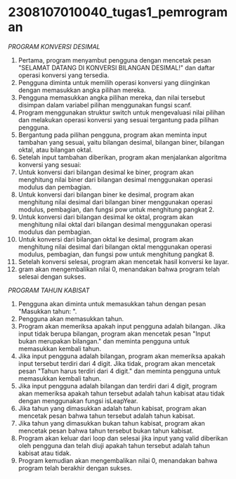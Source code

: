 # 2308107010040_tugas1_pemrograman

*PROGRAM KONVERSI DESIMAL*
1. Pertama, program menyambut pengguna dengan mencetak pesan "SELAMAT DATANG DI KONVERSI BILANGAN DESIMAL!" dan daftar operasi konversi yang tersedia.
2. Pengguna diminta untuk memilih operasi konversi yang diinginkan dengan memasukkan angka pilihan mereka.
3. Pengguna memasukkan angka pilihan mereka, dan nilai tersebut disimpan dalam variabel pilihan menggunakan fungsi scanf.
4. Program menggunakan struktur switch untuk mengevaluasi nilai pilihan dan melakukan operasi konversi yang sesuai tergantung pada pilihan pengguna.
5. Bergantung pada pilihan pengguna, program akan meminta input tambahan yang sesuai, yaitu bilangan desimal, bilangan biner, bilangan oktal, atau bilangan oktal.
6. Setelah input tambahan diberikan, program akan menjalankan algoritma konversi yang sesuai:
7. Untuk konversi dari bilangan desimal ke biner, program akan menghitung nilai biner dari bilangan desimal menggunakan operasi modulus dan pembagian.
8. Untuk konversi dari bilangan biner ke desimal, program akan menghitung nilai desimal dari bilangan biner menggunakan operasi modulus, pembagian, dan fungsi pow untuk menghitung pangkat 2.
9. Untuk konversi dari bilangan desimal ke oktal, program akan menghitung nilai oktal dari bilangan desimal menggunakan operasi modulus dan pembagian.
10. Untuk konversi dari bilangan oktal ke desimal, program akan menghitung nilai desimal dari bilangan oktal menggunakan operasi modulus, pembagian, dan fungsi pow untuk menghitung pangkat 8.
11. Setelah konversi selesai, program akan mencetak hasil konversi ke layar.
12. gram akan mengembalikan nilai 0, menandakan bahwa program telah selesai dengan sukses.

*PROGRAM TAHUN KABISAT*
1. Pengguna akan diminta untuk memasukkan tahun dengan pesan "Masukkan tahun: ".
2. Pengguna akan memasukkan tahun.
3. Program akan memeriksa apakah input pengguna adalah bilangan. Jika input tidak berupa bilangan, program akan mencetak pesan "Input bukan merupakan bilangan." dan meminta pengguna untuk memasukkan kembali tahun.
5. Jika input pengguna adalah bilangan, program akan memeriksa apakah input tersebut terdiri dari 4 digit. Jika tidak, program akan mencetak pesan "Tahun harus terdiri dari 4 digit." dan meminta pengguna untuk memasukkan kembali tahun.
6. Jika input pengguna adalah bilangan dan terdiri dari 4 digit, program akan memeriksa apakah tahun tersebut adalah tahun kabisat atau tidak dengan menggunakan fungsi isLeapYear.
7. Jika tahun yang dimasukkan adalah tahun kabisat, program akan mencetak pesan bahwa tahun tersebut adalah tahun kabisat.
8. Jika tahun yang dimasukkan bukan tahun kabisat, program akan mencetak pesan bahwa tahun tersebut bukan tahun kabisat.
9. Program akan keluar dari loop dan selesai jika input yang valid diberikan oleh pengguna dan telah diuji apakah tahun tersebut adalah tahun kabisat atau tidak.
10. Program kemudian akan mengembalikan nilai 0, menandakan bahwa program telah berakhir dengan sukses.
